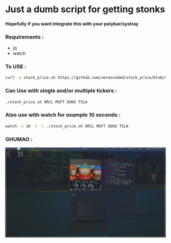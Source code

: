 # Just a dumb script for getting stonks

#### Hopefully if you want integrate this with your polybar/systray 
### Requirements :
* jq
* watch

### To USE :

```bash
curl -o stock_price.sh https://github.com/xerexcoded/stock_price/blob/main/stock_price.sh
```

### Can Use with single and/or multiple tickers :
```bash
./stock_price.sh ORCL MSFT GOOG TSLA
```

### Also use with watch for example 10 seconds :
```bash
watch -n 10 -t -c ./stock_price.sh ORCL MSFT GOOG TSLA
```
### GHUMAO :
![](s.png)

